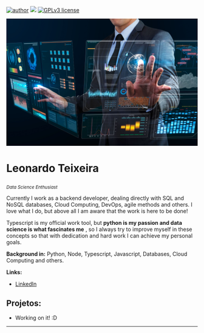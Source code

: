 [![author](https://img.shields.io/badge/author-DevLeoo-red.svg)](https://www.linkedin.com/in/leonardo-teixeira-c%C3%A2ndido-286065191/) [![](https://img.shields.io/badge/python-3.7+-blue.svg)](https://www.python.org/downloads/release/python-365/) [![GPLv3 license](https://img.shields.io/badge/License-GPLv3-blue.svg)](http://perso.crans.org/besson/LICENSE.html)

<p align="center">
  <img src="banner.jpg" >
</p>

# Leonardo Teixeira
<sub>*Data Science Enthusiast*</sub>

Currently I work as a backend developer, dealing directly with SQL and NoSQL databases, Cloud Computing, DevOps, agile methods and others. I love what I do, but above all I am aware that the work is here to be done! 

Typescript is my official work tool, but **python is my passion and data science is what fascinates me** , so I always try to improve myself in these concepts so that with dedication and hard work I can achieve my personal goals.

**Background in:** Python, Node, Typescript, Javascript, Databases, Cloud Computing and others.

**Links:**
* [LinkedIn](https://www.linkedin.com/in/leonardo-teixeira-c%C3%A2ndido-286065191/)



## Projetos:
* Working on it! :D
---




